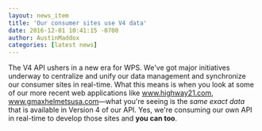 ```yaml
---
layout: news_item
title: 'Our consumer sites use V4 data'
date: 2016-12-01 10:41:15 -0700
author: AustinMaddox
categories: [latest news]
---
```


The V4 API ushers in a new era for WPS. We've got major initiatives underway to centralize and unify our data management and synchronize our consumer sites in real-time. What this means is when you look at some of our more recent web applications like <a href="http://www.highway21.com" target="_blank">www.highway21.com</a>, <a href="http://www.gmaxhelmetsusa.com" target="_blank">www.gmaxhelmetsusa.com</a>&mdash;what you're seeing is the *same exact data* that is available in Version 4 of our API. Yes, we're consuming our own API in real-time to develop those sites and **you can too**.
